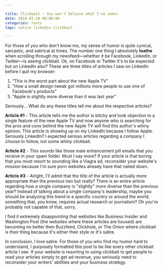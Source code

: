 ```yaml
---

title: Clickbait — You won't believe what I've seen!
date: 2016-01-20 00:00:00
categories: rants
tags: satire linkedin clickbait

---
```


For those of you who don't know me, my sense of humor is quite cynical, sarcastic, and satirical at times. The number one thing I absolutely **loathe** when scrolling through my newsfeed—whether it be Facebook, LinkedIn, or Twitter—is seeing clickbait. Ok, on Facebook or Twitter it's to be expected but on LinkedIn also? These are three titles of articles I saw on LinkedIn before I quit my browser:

1. "This is the worst part about the new Apple TV"
2. "How a small design tweak got millions more people to use one of Facebook's products"
3. "Apple is slightly more diverse than it was last year"

Seriously... What do any these titles tell me about the respective articles?

**Article #1** - This article tells me the author is bitchy and took objection to a single feature of the new Apple TV and now anyone who is searching for the pros and cons behind the new Apple TV will find this author's whiny opinion. This article is showing up on my LinkedIn because I follow Apple. Seriously LinkedIn? I expected serious articles regarding a company I choose to follow, not some whiny clickbait.

**Article #2** - This sounds like those male enhancement pill emails that you receive in your spam folder. Must I say more? If your article is that boring that you must resort to sounding like a Viagra ad, reconsider your website's mission because I'm sure porn websites already have that nailed down.

**Article #3** - Alright, I'll admit that the title of the article is actually more appropriate than the previous two but really? There is an entire article regarding how a single company is "slightly" more diverse than the previous year? Instead of talking about a single company's leadership, maybe you should be analyzing this trend in a specific country or around the world; something that, you know, requires actual research or journalism? Oh you're probably not capable of that, sorry.

I find it extremely disappointing that websites like Business Insider and Washington Post (the websites where these articles are housed) are becoming no better then Buzzfeed, Clickhole, or The Onion where clickbait is their thing because it's either their style or it's satire.

In conclusion, I love satire. For those of you who find my humor hard to understand, I purposely formatted this post to be like every other clickbait article I see. If your website is resorting to using clickbait to get people to read your articles simply to get ad revenue, you seriously need to reconsider your writers' abilities and your business strategy.
